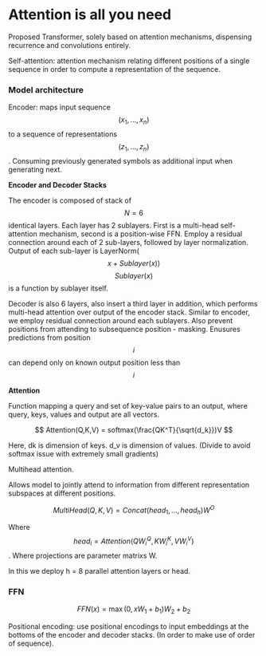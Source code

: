 # Attention is all you need

Proposed Transformer, solely based on attention mechanisms, dispensing recurrence and convolutions entirely.&#x20;

Self-attention: attention mechanism relating different positions of a single sequence in order to compute a representation of the sequence.&#x20;



### Model architecture

Encoder: maps input sequence $$(x_1, \dots, x_n)$$ to a sequence of representations $$(z_1, \dots, z_n)$$. Consuming previously generated symbols as additional input when generating next.

**Encoder and Decoder Stacks**

The encoder is composed of stack of $$N = 6$$ identical layers. Each layer has 2 sublayers. First is a multi-head self-attention mechanism, second is  a position-wise FFN. Employ a residual connection around each of 2 sub-layers, followed by layer normalization. Output of each sub-layer is LayerNorm($$x + Sublayer(x))$$ $$Sublayer(x)$$ is a function by sublayer itself.

Decoder is also 6 layers, also insert a third layer in addition, which performs multi-head attention over output of the encoder  stack. Similar to encoder, we employ residual connection around each sublayers. Also prevent positions from attending to subsequence position - masking. Enusures predictions from position $$i$$ can depend only on known output position less than $$i$$



**Attention**

Function mapping a query and set of key-value pairs to an output, where query, keys, values and output are all vectors.

$$
Attention(Q,K,V) = softmax(\frac{QK^T}{\sqrt{d_k}})V
$$

Here, dk is dimension of keys. d\_v is dimension of values. (Divide to avoid softmax issue with extremely small gradients)

Multihead attention.

Allows model to jointly attend to information from different representation subspaces at different positions.&#x20;

$$MultiHead(Q, K, V) = Concat(head_1, \dots, head_h)W^O$$

Where $$head_i = Attention(QW_i^Q, KW_i^K, VW_i^V)$$. Where projections are parameter matrixs W.

In this we deploy h = 8 parallel attention layers or head.



### FFN

$$
FFN(x) = \max (0, xW_1 +b_1)W_2 + b_2
$$

Positional encoding: use positional encodings to input embeddings at the bottoms of the encoder and decoder stacks.  (In order to make use of order of sequence).



